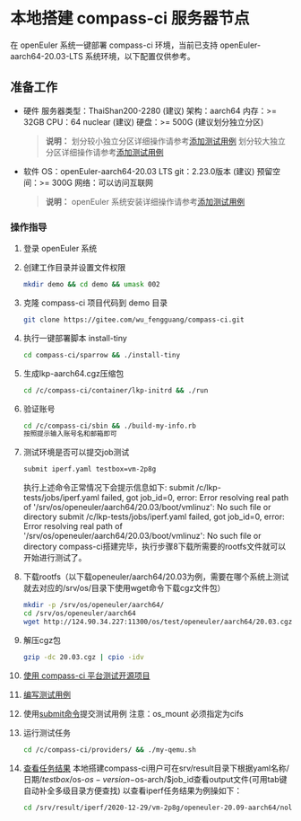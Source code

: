 # 本地搭建 compass-ci 服务器节点

在 openEuler 系统一键部署 compass-ci 环境，当前已支持 openEuler-aarch64-20.03-LTS 系统环境，以下配置仅供参考。

## 准备工作
- 硬件
        服务器类型：ThaiShan200-2280 (建议)
        架构：aarch64
        内存：>= 32GB
        CPU：64 nuclear (建议)
        硬盘：>= 500G (建议划分独立分区)

	>**说明：**
	>划分较小独立分区详细操作请参考[添加测试用例](https://gitee.com/wu_fengguang/compass-ci/blob/master/sparrow/1-storage/small)
	>划分较大独立分区详细操作请参考[添加测试用例](https://gitee.com/wu_fengguang/compass-ci/blob/master/sparrow/1-storage/large)

- 软件
        OS：openEuler-aarch64-20.03 LTS
        git：2.23.0版本 (建议)
        预留空间：>= 300G
        网络：可以访问互联网

	>**说明：**
	>openEuler 系统安装详细操作请参考[添加测试用例](https://openeuler.org/zh/docs/20.03_LTS/docs/Installation/%E5%AE%89%E8%A3%85%E5%87%86%E5%A4%87.html)

### 操作指导
1. 登录 openEuler 系统

2. 创建工作目录并设置文件权限
	```bash
	mkdir demo && cd demo && umask 002
	```
3. 克隆 compass-ci 项目代码到 demo 目录
	```bash
 	git clone https://gitee.com/wu_fengguang/compass-ci.git
	```
4. 执行一键部署脚本 install-tiny
	```bash
	cd compass-ci/sparrow && ./install-tiny
	```
5. 生成lkp-aarch64.cgz压缩包
	```bash
	cd /c/compass-ci/container/lkp-initrd && ./run
	```
6. 验证账号
	```bash
	cd /c/compass-ci/sbin && ./build-my-info.rb
	按照提示输入账号名和邮箱即可

7. 测试环境是否可以提交job测试
	```bash
	submit iperf.yaml testbox=vm-2p8g
	```

	执行上述命令正常情况下会提示信息如下:
	submit /c/lkp-tests/jobs/iperf.yaml failed, got job_id=0, error: Error resolving real path of '/srv/os/openeuler/aarch64/20.03/boot/vmlinuz': No such file or directory
	submit /c/lkp-tests/jobs/iperf.yaml failed, got job_id=0, error: Error resolving real path of '/srv/os/openeuler/aarch64/20.03/boot/vmlinuz': No such file or directory
	compass-ci搭建完毕，执行步骤8下载所需要的rootfs文件就可以开始进行测试了。

8. 下载rootfs（以下载openeuler/aarch64/20.03为例，需要在哪个系统上测试就去对应的/srv/os/目录下使用wget命令下载cgz文件包）
	```bash
	mkdir -p /srv/os/openeuler/aarch64/
	cd /srv/os/openeuler/aarch64
	wget http://124.90.34.227:11300/os/test/openeuler/aarch64/20.03.cgz
	```

9. 解压cgz包
	```bash
	gzip -dc 20.03.cgz | cpio -idv
	```

10. [使用 compass-ci 平台测试开源项目](https://gitee.com/wu_fengguang/compass-ci/blob/master/doc/manual/test-oss-project.zh.md)

11. [编写测试用例](https://gitee.com/wu_fengguang/lkp-tests/blob/master/doc/add-testcase.md)

12. 使用[submit命令](https://gitee.com/wu_fengguang/compass-ci/blob/master/doc/manual/submit-job.zh.md)提交测试用例
   注意：os_mount 必须指定为cifs

13. 运行测试任务
	```bash
	cd /c/compass-ci/providers/ && ./my-qemu.sh
	```

14. [查看任务结果](https://gitee.com/wu_fengguang/compass-ci/blob/master/doc/manual/browse-results.zh.md)
	本地搭建compass-ci用户可在srv/result目录下根据yaml名称/日期/$testbox/$os-$os-version-$os-arch/$job_id查看output文件(可用tab键自动补全多级目录方便查找)
	以查看iperf任务结果为例操如下：
	```bash
	cd /srv/result/iperf/2020-12-29/vm-2p8g/openeuler-20.09-aarch64/nolab.1/output
	```
